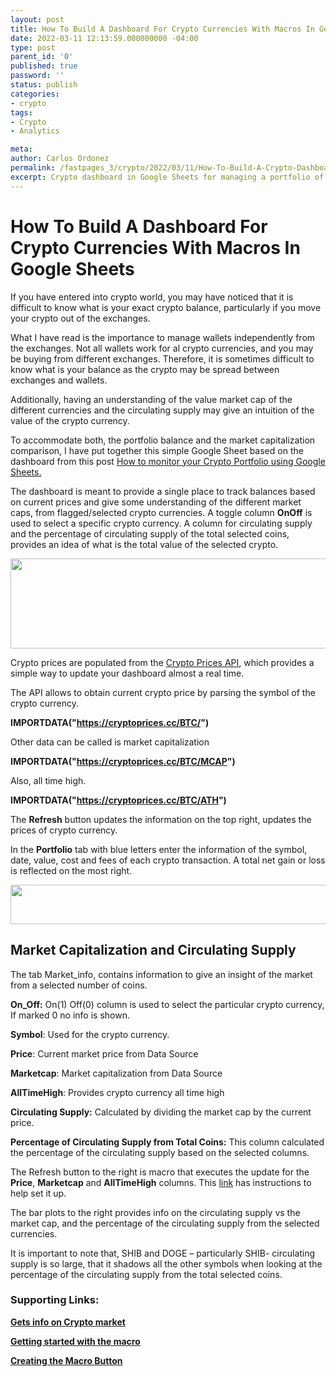 ```yaml
---
layout: post
title: How To Build A Dashboard For Crypto Currencies With Macros In Google Sheets
date: 2022-03-11 12:13:59.000000000 -04:00
type: post
parent_id: '0'
published: true
password: ''
status: publish
categories:
- crypto
tags:
- Crypto
- Analytics

meta:
author: Carlos Ordonez
permalink: /fastpages_3/crypto/2022/03/11/How-To-Build-A-Crypto-Dashboard-With-Macros-In-Google-Sheets.html
excerpt: Crypto dashboard in Google Sheets for managing a portfolio of crypto currencies.
---
```


# How To Build A Dashboard For Crypto Currencies With Macros In Google Sheets

If you have entered into crypto world, you may have noticed that it is
difficult to know what is your exact crypto balance, particularly if you
move your crypto out of the exchanges.

What I have read is the importance to manage wallets independently from
the exchanges. Not all wallets work for al crypto currencies, and you
may be buying from different exchanges. Therefore, it is sometimes
difficult to know what is your balance as the crypto may be spread
between exchanges and wallets.

Additionally, having an understanding of the value market cap of the
different currencies and the circulating supply may give an intuition of
the value of the crypto currency.

To accommodate both, the portfolio balance and the market capitalization
comparison, I have put together this simple Google Sheet based on the
dashboard from this post [How to monitor your Crypto Portfolio using
Google
Sheets.](https://pedrogomes.medium.com/how-to-monitor-your-crypto-portfolio-using-google-sheets-f52161d503ff)

The dashboard is meant to provide a single place to track balances based
on current prices and give some understanding of the different market
caps, from flagged/selected crypto currencies. A toggle column **OnOff**
is used to select a specific crypto currency. A column for circulating
supply and the percentage of circulating supply of the total selected
coins, provides an idea of what is the total value of the selected
crypto.

<img src="/fastpages_3/assets/images/2022-03-11-How-To-Build-A-Crypto-Dashboard-With-Macros-In-Google-Sheets/media/image1.png" style="width:6.5in;height:1.5in" />

Crypto prices are populated from the [Crypto Prices
API](https://cryptoprices.cc/), which provides a simple way to update
your dashboard almost a real time.

The API allows to obtain current crypto price by parsing the symbol of
the crypto currency.

**IMPORTDATA("https://cryptoprices.cc/BTC/")**

Other data can be called is market capitalization

**IMPORTDATA("https://cryptoprices.cc/BTC/MCAP")**

Also, all time high.

**IMPORTDATA("https://cryptoprices.cc/BTC/ATH")**

The **Refresh** button updates the information on the top right, updates
the prices of crypto currency.

In the **Portfolio** tab with blue letters enter the information of the
symbol, date, value, cost and fees of each crypto transaction. A total
net gain or loss is reflected on the most right.

<img src="/fastpages_3/assets/images/2022-03-11-How-To-Build-A-Crypto-Dashboard-With-Macros-In-Google-Sheets/media/image2.png" style="width:6.5in;height:0.65833in" />

## Market Capitalization and Circulating Supply

The tab Market_info, contains information to give an insight of the
market from a selected number of coins.

**On_Off:** On(1) Off(0) column is used to select the particular crypto
currency, If marked 0 no info is shown.

**Symbol**: Used for the crypto currency.

**Price**: Current market price from Data Source

**Marketcap**: Market capitalization from Data Source

**AllTimeHigh**: Provides crypto currency all time high

**Circulating Supply:** Calculated by dividing the market cap by the
current price.

**Percentage of Circulating Supply from Total Coins:** This column
calculated the percentage of the circulating supply based on the
selected columns.

The Refresh button to the right is macro that executes the update for
the **Price**, **Marketcap** and **AllTimeHigh** columns. This
[link](https://spreadsheet.dev/buttons-in-google-sheets#:~:text=To%20assign%20a%20macro%20to,by%20clicking%20on%20the%20button.)
has instructions to help set it up.

The bar plots to the right provides info on the circulating supply vs
the market cap, and the percentage of the circulating supply from the
selected currencies.

It is important to note that, SHIB and DOGE – particularly SHIB-
circulating supply is so large, that it shadows all the other symbols
when looking at the percentage of the circulating supply from the total
selected coins.

### Supporting Links:

[**Gets info on Crypto market**](https://coinmarketcap.com/)

[**Getting started with the
macro**](https://medium.com/coinmonks/real-time-crypto-prices-on-google-sheets-3-simple-steps-b73d9ba3e81c)

[**Creating the Macro
Button**](https://spreadsheet.dev/buttons-in-google-sheets#:~:text=To%20assign%20a%20macro%20to,by%20clicking%20on%20the%20button.)

